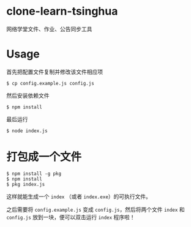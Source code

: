 # clone-learn-tsinghua

网络学堂文件、作业、公告同步工具

# Usage

首先把配置文件复制并修改该文件相应项

```
$ cp config.example.js config.js
```

然后安装依赖文件

```
$ npm install
```

最后运行

```
$ node index.js
```

# 打包成一个文件

```
$ npm install -g pkg
$ npm install
$ pkg index.js
```

这样就能生成一个 `index` （或者 `index.exe`）的可执行文件。

之后需要将 `config.example.js` 变成 `config.js`，然后将两个文件 `index` 和 `config.js` 放到一块，便可以双击运行 `index` 程序啦！